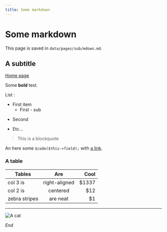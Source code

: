 ```yaml
---
title: Some markdown
---
```


# Some markdown

This page is saved in `data/pages/sub/mdown.md`.

## A subtitle

[Home page](/home)

Some **bold** test.

List :

* First item
  * First - sub
- Second
+ Etc...

> This is a blockquote

An here some `$code($this->field);` with [a link](http://wikipedia.org).

### A table

| Tables        | Are           | Cool  |
| ------------- |:-------------:| -----:|
| col 3 is      | right-aligned | $1337 |
| col 2 is      | centered      |   $12 |
| zebra stripes | are neat      |    $1 |

-----

![A cat](/cat.jpg)

*End*
